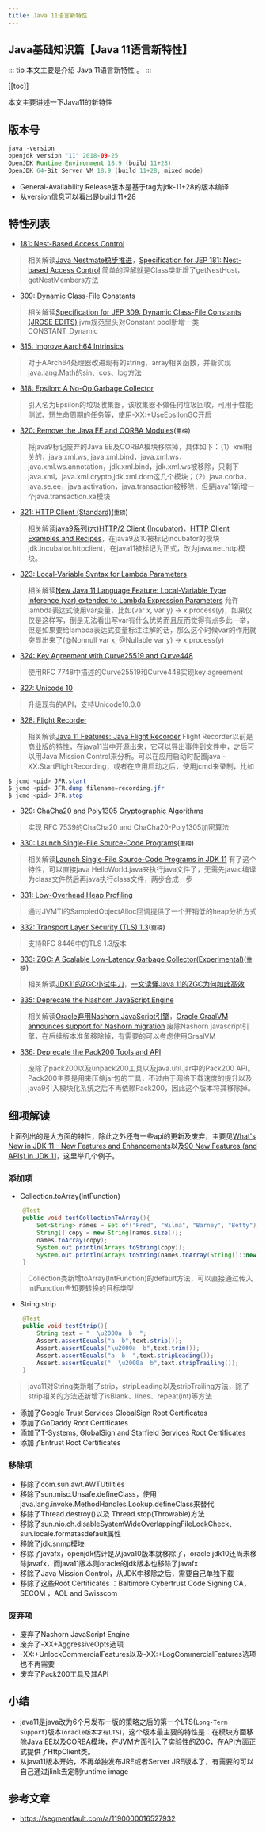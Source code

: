 ```yaml
---
title: Java 11语言新特性
---
```


## Java基础知识篇【Java 11语言新特性】

::: tip
本文主要是介绍 Java 11语言新特性 。
:::

[[toc]]

本文主要讲述一下Java11的新特性

## 版本号

``` java
java -version
openjdk version "11" 2018-09-25
OpenJDK Runtime Environment 18.9 (build 11+28)
OpenJDK 64-Bit Server VM 18.9 (build 11+28, mixed mode)
```

- General-Availability Release版本是基于tag为jdk-11+28的版本编译
- 从version信息可以看出是build 11+28

## 特性列表

- [181: Nest-Based Access Control](https://openjdk.java.net/jeps/181)

> 相关解读[Java Nestmate稳步推进](http://www.infoq.com/cn/news/2018/03/Nestmates)，[Specification for JEP 181: Nest-based Access Control](http://cr.openjdk.java.net/~dlsmith/nestmates.html)
> 简单的理解就是Class类新增了getNestHost，getNestMembers方法

- [309: Dynamic Class-File Constants](https://openjdk.java.net/jeps/309)

> 相关解读[Specification for JEP 309: Dynamic Class-File Constants (JROSE EDITS)](http://cr.openjdk.java.net/~jrose/jvm/constant-dynamic-jrose.html)
> jvm规范里头对Constant pool新增一类CONSTANT_Dynamic

- [315: Improve Aarch64 Intrinsics](https://openjdk.java.net/jeps/315)

> 对于AArch64处理器改进现有的string、array相关函数，并新实现java.lang.Math的sin、cos、log方法

- [318: Epsilon: A No-Op Garbage Collector](https://openjdk.java.net/jeps/318)

> 引入名为Epsilon的垃圾收集器，该收集器不做任何垃圾回收，可用于性能测试、短生命周期的任务等，使用-XX:+UseEpsilonGC开启

- [320: Remove the Java EE and CORBA Modules](https://openjdk.java.net/jeps/320)(`重磅`)

> 将java9标记废弃的Java EE及CORBA模块移除掉，具体如下：（1）xml相关的，java.xml.ws, java.xml.bind，java.xml.ws，java.xml.ws.annotation，jdk.xml.bind，jdk.xml.ws被移除，只剩下java.xml，java.xml.crypto,jdk.xml.dom这几个模块；（2）java.corba，java.se.ee，java.activation，java.transaction被移除，但是java11新增一个java.transaction.xa模块

- [321: HTTP Client (Standard)](https://openjdk.java.net/jeps/321)(`重磅`)

> 相关解读[java9系列(六)HTTP/2 Client (Incubator)](https://segmentfault.com/a/1190000013518969)，[HTTP Client Examples and Recipes](https://openjdk.java.net/groups/net/httpclient/recipes.html)，在java9及10被标记incubator的模块jdk.incubator.httpclient，在java11被标记为正式，改为java.net.http模块。

- [323: Local-Variable Syntax for Lambda Parameters](https://openjdk.java.net/jeps/323)

> 相关解读[New Java 11 Language Feature: Local-Variable Type Inference (var) extended to Lambda Expression Parameters](https://medium.com/the-java-report/java-11-sneak-peek-local-variable-type-inference-var-extended-to-lambda-expression-parameters-e31e3338f1fe)
> 允许lambda表达式使用var变量，比如(var x, var y) -> x.process(y)，如果仅仅是这样写，倒是无法看出写var有什么优势而且反而觉得有点多此一举，但是如果要给lambda表达式变量标注注解的话，那么这个时候var的作用就突显出来了(@Nonnull var x, @Nullable var y) -> x.process(y)

- [324: Key Agreement with Curve25519 and Curve448](https://openjdk.java.net/jeps/324)

> 使用RFC 7748中描述的Curve25519和Curve448实现key agreement

- [327: Unicode 10](https://openjdk.java.net/jeps/327)

> 升级现有的API，支持Unicode10.0.0

- [328: Flight Recorder](https://openjdk.java.net/jeps/328)

> 相关解读[Java 11 Features: Java Flight Recorder](https://dzone.com/articles/java-11-features-java-flight-recorder)
> Flight Recorder以前是商业版的特性，在java11当中开源出来，它可以导出事件到文件中，之后可以用Java Mission Control来分析。可以在应用启动时配置java -XX:StartFlightRecording，或者在应用启动之后，使用jcmd来录制，比如

``` java
$ jcmd <pid> JFR.start
$ jcmd <pid> JFR.dump filename=recording.jfr
$ jcmd <pid> JFR.stop
```

- [329: ChaCha20 and Poly1305 Cryptographic Algorithms](https://openjdk.java.net/jeps/329)

> 实现 RFC 7539的ChaCha20 and ChaCha20-Poly1305加密算法

- [330: Launch Single-File Source-Code Programs](https://openjdk.java.net/jeps/330)(`重磅`)

> 相关解读[Launch Single-File Source-Code Programs in JDK 11](https://dzone.com/articles/launch-single-file-source-code-programs-in-jdk-11)
> 有了这个特性，可以直接java HelloWorld.java来执行java文件了，无需先javac编译为class文件然后再java执行class文件，两步合成一步

- [331: Low-Overhead Heap Profiling](https://openjdk.java.net/jeps/331)

> 通过JVMTI的SampledObjectAlloc回调提供了一个开销低的heap分析方式

- [332: Transport Layer Security (TLS) 1.3](https://openjdk.java.net/jeps/332)(`重磅`)

> 支持RFC 8446中的TLS 1.3版本

- [333: ZGC: A Scalable Low-Latency Garbage Collector(Experimental)](https://openjdk.java.net/jeps/333)(`重磅`)

> 相关解读[JDK11的ZGC小试牛刀](https://segmentfault.com/a/1190000015725327)，[一文读懂Java 11的ZGC为何如此高效](https://mp.weixin.qq.com/s/nAjPKSj6rqB_eaqWtoJsgw)

- [335: Deprecate the Nashorn JavaScript Engine](https://openjdk.java.net/jeps/335)

> 相关解读[Oracle弃用Nashorn JavaScript引擎](http://www.infoq.com/cn/news/2018/06/deprecate-nashorn)，[Oracle GraalVM announces support for Nashorn migration](https://medium.com/graalvm/oracle-graalvm-announces-support-for-nashorn-migration-c04810d75c1f)
> 废除Nashorn javascript引擎，在后续版本准备移除掉，有需要的可以考虑使用GraalVM

- [336: Deprecate the Pack200 Tools and API](https://openjdk.java.net/jeps/336)

> 废除了pack200以及unpack200工具以及java.util.jar中的Pack200 API。Pack200主要是用来压缩jar包的工具，不过由于网络下载速度的提升以及java9引入模块化系统之后不再依赖Pack200，因此这个版本将其移除掉。

## 细项解读

上面列出的是大方面的特性，除此之外还有一些api的更新及废弃，主要见[What's New in JDK 11 - New Features and Enhancements](https://www.oracle.com/technetwork/java/javase/11-relnote-issues-5012449.html#NewFeature)以及[90 New Features (and APIs) in JDK 11](https://www.azul.com/90-new-features-and-apis-in-jdk-11/)，这里举几个例子。

### 添加项

- Collection.toArray(IntFunction)

``` java
    @Test
    public void testCollectionToArray(){
        Set<String> names = Set.of("Fred", "Wilma", "Barney", "Betty");
        String[] copy = new String[names.size()];
        names.toArray(copy);
        System.out.println(Arrays.toString(copy));
        System.out.println(Arrays.toString(names.toArray(String[]::new)));
    }
```

> Collection类新增toArray(IntFunction)的default方法，可以直接通过传入IntFunction告知要转换的目标类型

- String.strip

``` java
    @Test
    public void testStrip(){
        String text = "  \u2000a  b  ";
        Assert.assertEquals("a  b",text.strip());
        Assert.assertEquals("\u2000a  b",text.trim());
        Assert.assertEquals("a  b  ",text.stripLeading());
        Assert.assertEquals("  \u2000a  b",text.stripTrailing());
    }
```

> java11对String类新增了strip，stripLeading以及stripTrailing方法，除了strip相关的方法还新增了isBlank、lines、repeat(int)等方法

- 添加了Google Trust Services GlobalSign Root Certificates
- 添加了GoDaddy Root Certificates
- 添加了T-Systems, GlobalSign and Starfield Services Root Certificates
- 添加了Entrust Root Certificates

### 移除项

- 移除了com.sun.awt.AWTUtilities
- 移除了sun.misc.Unsafe.defineClass，使用java.lang.invoke.MethodHandles.Lookup.defineClass来替代
- 移除了Thread.destroy()以及 Thread.stop(Throwable)方法
- 移除了sun.nio.ch.disableSystemWideOverlappingFileLockCheck、sun.locale.formatasdefault属性
- 移除了jdk.snmp模块
- 移除了javafx，openjdk估计是从java10版本就移除了，oracle jdk10还尚未移除javafx，而java11版本则oracle的jdk版本也移除了javafx
- 移除了Java Mission Control，从JDK中移除之后，需要自己单独下载
- 移除了这些Root Certificates ：Baltimore Cybertrust Code Signing CA，SECOM ，AOL and Swisscom

### 废弃项

- 废弃了Nashorn JavaScript Engine
- 废弃了-XX+AggressiveOpts选项
- -XX:+UnlockCommercialFeatures以及-XX:+LogCommercialFeatures选项也不再需要
- 废弃了Pack200工具及其API

## 小结

- java11是java改为6个月发布一版的策略之后的第一个LTS(`Long-Term Support`)版本(`oracle版本才有LTS`)，这个版本最主要的特性是：在模块方面移除Java EE以及CORBA模块，在JVM方面引入了实验性的ZGC，在API方面正式提供了HttpClient类。
- 从java11版本开始，不再单独发布JRE或者Server JRE版本了，有需要的可以自己通过jlink去定制runtime image


## 参考文章
* https://segmentfault.com/a/1190000016527932